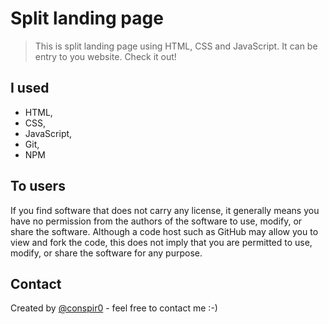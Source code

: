 # Split landing page
>This is split landing page using HTML, CSS and JavaScript. It can be entry to you website. Check it out!

## I used
* HTML,
* CSS,
* JavaScript,
* Git,
* NPM

## To users
If you find software that does not carry any license, it generally means you have no permission from the authors of the software to use, modify, or share the software. Although a code host such as GitHub may allow you to view and fork the code, this does not imply that you are permitted to use, modify, or share the software for any purpose.

## Contact
Created by [@conspir0](https://www.linkedin.com/in/mateuszmichalczyk/) - feel free to contact me :-)
